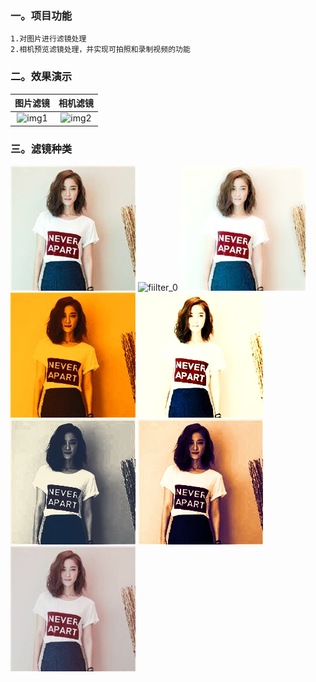 ### **一。项目功能**
    1.对图片进行滤镜处理
    2.相机预览滤镜处理，并实现可拍照和录制视频的功能

### **二。效果演示**
| 图片滤镜 | 相机滤镜 |
| :----: | :----: |
|![img1](https://github.com/DingMouRen/AndroidCameraFilter/raw/master/imgs/filter_img.gif) | ![img2](https://github.com/DingMouRen/AndroidCameraFilter/raw/master/imgs/filter_video.gif)|

### **三。滤镜种类**
![fiilter_0](https://github.com/DingMouRen/AndroidCameraFilter/raw/master/camerafilter/src/main/res/drawable-nodpi/filter_0.jpg)
![fiilter_0](https://github.com/DingMouRen/AndroidCameraFilter/raw/master/camerafilter/src/main/res/drawable-nodpi/filter_1.jpg)
![fiilter_0](https://github.com/DingMouRen/AndroidCameraFilter/raw/master/camerafilter/src/main/res/drawable-nodpi/filter_2.jpg)
![fiilter_0](https://github.com/DingMouRen/AndroidCameraFilter/raw/master/camerafilter/src/main/res/drawable-nodpi/filter_3.jpg)
![fiilter_0](https://github.com/DingMouRen/AndroidCameraFilter/raw/master/camerafilter/src/main/res/drawable-nodpi/filter_4.jpg)
![fiilter_0](https://github.com/DingMouRen/AndroidCameraFilter/raw/master/camerafilter/src/main/res/drawable-nodpi/filter_5.jpg)
![fiilter_0](https://github.com/DingMouRen/AndroidCameraFilter/raw/master/camerafilter/src/main/res/drawable-nodpi/filter_6.jpg)
![fiilter_0](https://github.com/DingMouRen/AndroidCameraFilter/raw/master/camerafilter/src/main/res/drawable-nodpi/filter_7.jpg)
